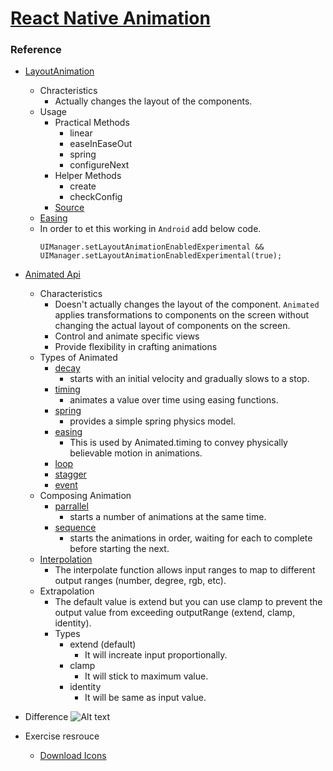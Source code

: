 # [React Native Animation](https://facebook.github.io/react-native/docs/animations)

### Reference
- [LayoutAnimation](https://facebook.github.io/react-native/docs/layoutanimation)
  * Chracteristics
    - Actually changes the layout of the components.
  * Usage
    - Practical Methods
      + linear
      + easeInEaseOut
      + spring
      + configureNext
    - Helper Methods
      + create
      + checkConfig
    - [Source](https://github.com/facebook/react-native/blob/master/Libraries/LayoutAnimation/LayoutAnimation.js)
  * [Easing](https://developers.google.com/web/fundamentals/design-and-ux/animations/the-basics-of-easing?hl=ko)
  * In order to et this working in `Android` add below code.
    ```
    UIManager.setLayoutAnimationEnabledExperimental && UIManager.setLayoutAnimationEnabledExperimental(true);
    ```
- [Animated Api](https://facebook.github.io/react-native/docs/animations#animated-api)
  * Characteristics
    - Doesn't actually changes the layout of the component. `Animated` applies transformations to components on the screen without changing the actual layout of components on the screen.
    - Control and animate specific views
    - Provide flexibility in crafting animations
  * Types of Animated
    - [decay](https://facebook.github.io/react-native/docs/animated#decay)
      + starts with an initial velocity and gradually slows to a stop.
    - [timing](https://facebook.github.io/react-native/docs/animated#timing)
      + animates a value over time using easing functions.
    - [spring](https://facebook.github.io/react-native/docs/animated#spring)
      + provides a simple spring physics model.
    - [easing](https://facebook.github.io/react-native/docs/animated#easing)
      + This is used by Animated.timing to convey physically believable motion in animations.
    - [loop](https://facebook.github.io/react-native/docs/animated#loop)
    - [stagger](https://facebook.github.io/react-native/docs/animated#stagger)
    - [event](https://facebook.github.io/react-native/docs/animated#event)
  * Composing Animation
    - [parrallel](https://facebook.github.io/react-native/docs/animated#parrallel)
      + starts a number of animations at the same time.
    - [sequence](https://facebook.github.io/react-native/docs/animated#sequence)
      + starts the animations in order, waiting for each to complete before starting the next.
  * [Interpolation](https://facebook.github.io/react-native/docs/animated#interpolation)
    - The interpolate function allows input ranges to map to different output ranges (number, degree, rgb, etc).
  * Extrapolation
    - The default value is extend but you can use clamp to prevent the output value from exceeding outputRange (extend, clamp, identity).
    - Types
      + extend (default)
        - It will increate input proportionally.
      + clamp
        - It will stick to maximum value.
      + identity
        - It will be same as input value.



- Difference
  ![Alt text](https://github.com/dooboolab/react-native-training/blob/master/images/layout_anim%20%26%20animated.png)

- Exercise resrouce
  * [Download Icons](https://firebasestorage.googleapis.com/v0/b/foodieon-292ad.appspot.com/o/icons.zip?alt=media&token=9a0ba214-d27d-42b1-9b1d-4aaee5244549)
